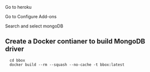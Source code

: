 Go to heroku

Go to Configure Add-ons

Search and select mongoDB


## Create a Docker contianer to build MongoDB driver

```
  cd bbox
  docker build --rm --squash --no-cache -t bbox:latest

  
```